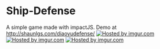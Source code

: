 Ship-Defense
==============

A simple game made with impactJS.
Demo at http://shaunlgs.com/diaoyudefense/
<a href="http://imgur.com/7cMWmOT"><img src="http://i.imgur.com/7cMWmOT.png" title="Hosted by imgur.com" /></a>
<a href="http://imgur.com/gwYgwJ0"><img src="http://i.imgur.com/gwYgwJ0.png" title="Hosted by imgur.com" /></a>
<a href="http://imgur.com/azjukV9"><img src="http://i.imgur.com/azjukV9.png" title="Hosted by imgur.com" /></a>
